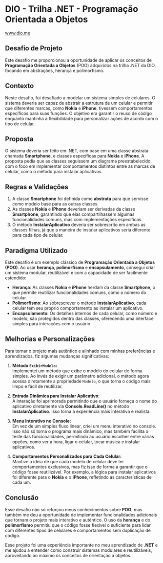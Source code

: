 # DIO - Trilha .NET - Programação Orientada a Objetos
www.dio.me

## Desafio de Projeto
Este desafio me proporcionou a oportunidade de aplicar os conceitos de **Programação Orientada a Objetos** (POO) adquiridos na trilha .NET da DIO, focando em abstrações, herança e polimorfismo.

## Contexto
Neste desafio, fui desafiado a modelar um sistema simples de celulares. O sistema deveria ser capaz de abstrair a estrutura de um celular e permitir que diferentes marcas, como **Nokia** e **iPhone**, tivessem comportamentos específicos para suas funções. O objetivo era garantir o reuso de código enquanto mantinha a flexibilidade para personalizar ações de acordo com o tipo de celular.

## Proposta
O sistema deveria ser feito em .NET, com base em uma classe abstrata chamada **Smartphone**, e classes específicas para **Nokia** e **iPhone**. A proposta pedia que as classes seguissem um diagrama preestabelecido, com o foco em implementar comportamentos distintos entre as marcas de celular, como o método para instalar aplicativos.

## Regras e Validações
1. A classe **Smartphone** foi definida como **abstrata** para que servisse como modelo base para as outras classes.
2. As classes **Nokia** e **iPhone** deveriam ser derivadas da classe **Smartphone**, garantindo que elas compartilhassem algumas funcionalidades comuns, mas com implementações específicas.
3. O método **InstalarAplicativo** deveria ser sobrescrito em ambas as classes filhas, já que a maneira de instalar aplicativos seria diferente para cada tipo de celular.

## Paradigma Utilizado
Este desafio é um exemplo clássico de **Programação Orientada a Objetos (POO)**. Ao usar **herança**, **polimorfismo** e **encapsulamento**, consegui criar um sistema modular, reutilizável e com a capacidade de ser facilmente estendido:

- **Herança**: As classes **Nokia** e **iPhone** herdam da classe **Smartphone**, o que permite reutilizar funcionalidades comuns, como o número do celular.
- **Polimorfismo**: Ao sobrescrever o método **InstalarAplicativo**, cada celular tem seu próprio comportamento ao instalar um aplicativo.
- **Encapsulamento**: Os detalhes internos de cada celular, como número e modelo, são protegidos dentro das classes, oferecendo uma interface simples para interações com o usuário.

## Melhorias e Personalizações
Para tornar o projeto mais autêntico e alinhado com minhas preferências e aprendizados, fiz algumas mudanças significativas:

1. **Método `ExibirModelo`:**  
   Implementei um método que exibe o modelo do celular de forma simples. Ao invés de exigir um parâmetro adicional, o método agora acessa diretamente a propriedade `Modelo`, o que torna o código mais limpo e fácil de reutilizar.

2. **Entrada Dinâmica para Instalar Aplicativo:**  
   A interação foi aprimorada permitindo que o usuário forneça o nome do aplicativo diretamente via **Console.ReadLine()** no método **InstalarAplicativo**. Isso torna a experiência mais interativa e realista.

3. **Menu Interativo no Console:**  
   Em vez de um simples fluxo linear, criei um menu interativo no console. Isso não só torna o programa mais dinâmico, mas também facilita o teste das funcionalidades, permitindo ao usuário escolher entre várias opções, como ver a hora, ligar o celular, tocar música e instalar aplicativos.

4. **Comportamentos Personalizados para Cada Celular:**  
   Mantive a ideia de que cada modelo de celular deve ter comportamentos exclusivos, mas fiz isso de forma a garantir que o código fosse reutilizável. Por exemplo, a lógica para instalar aplicativos foi diferente para o **Nokia** e o **iPhone**, refletindo as características de cada um.

## Conclusão
Esse desafio não só reforçou meus conhecimentos sobre **POO**, mas também me deu a oportunidade de implementar funcionalidades adicionais que tornam o projeto mais interativo e autêntico. O uso da **herança** e do **polimorfismo** permitiu que o código fosse flexível o suficiente para lidar com diferentes tipos de celulares e comportamentos sem duplicação de código.

Esse projeto foi uma experiência importante no meu aprendizado de **.NET** e me ajudou a entender como construir sistemas modulares e reutilizáveis, aproveitando ao máximo os conceitos de orientação a objetos.

